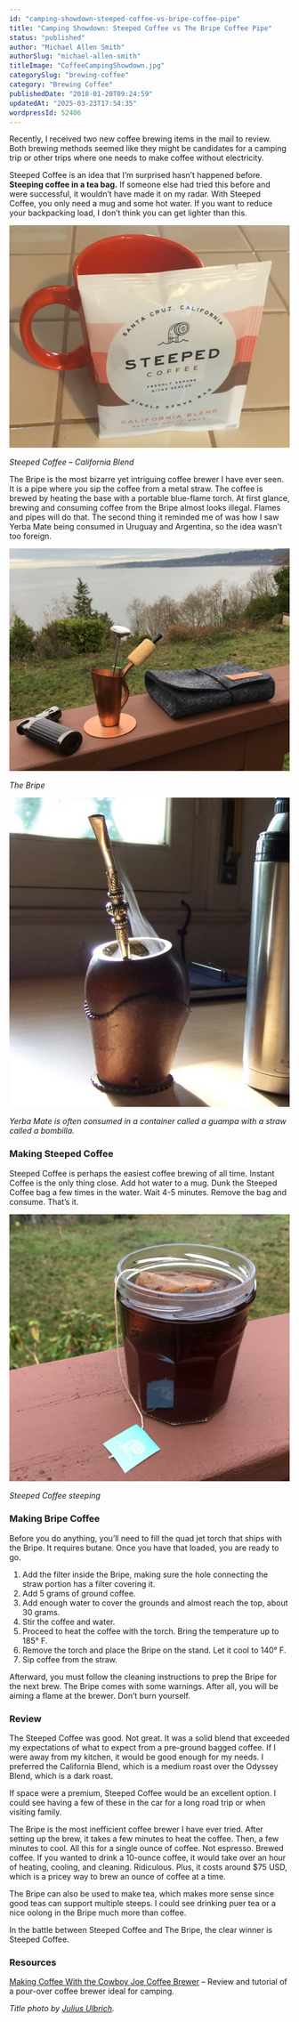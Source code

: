 ```yaml
---
id: "camping-showdown-steeped-coffee-vs-bripe-coffee-pipe"
title: "Camping Showdown: Steeped Coffee vs The Bripe Coffee Pipe"
status: "published"
author: "Michael Allen Smith"
authorSlug: "michael-allen-smith"
titleImage: "CoffeeCampingShowdown.jpg"
categorySlug: "brewing-coffee"
category: "Brewing Coffee"
publishedDate: "2018-01-20T09:24:59"
updatedAt: "2025-03-23T17:54:35"
wordpressId: 52406
---
```


Recently, I received two new coffee brewing items in the mail to review. Both brewing methods seemed like they might be candidates for a camping trip or other trips where one needs to make coffee without electricity.

Steeped Coffee is an idea that I’m surprised hasn’t happened before. **Steeping coffee in a tea bag.** If someone else had tried this before and were successful, it wouldn’t have made it on my radar. With Steeped Coffee, you only need a mug and some hot water. If you want to reduce your backpacking load, I don’t think you can get lighter than this.

![Steeped Coffee](steeped-coffee-medum.jpg)

*Steeped Coffee – California Blend*

The Bripe is the most bizarre yet intriguing coffee brewer I have ever seen. It is a pipe where you sip the coffee from a metal straw. The coffee is brewed by heating the base with a portable blue-flame torch. At first glance, brewing and consuming coffee from the Bripe almost looks illegal. Flames and pipes will do that. The second thing it reminded me of was how I saw Yerba Mate being consumed in Uruguay and Argentina, so the idea wasn’t too foreign.

![Bripe Coffee Brewer](bripe-setup.jpg)

*The Bripe*

![guampa y bombilla](yerba-mate-drinking.jpg)

*Yerba Mate is often consumed in a container called a guampa with a straw called a bombilla.*

### Making Steeped Coffee

Steeped Coffee is perhaps the easiest coffee brewing of all time. Instant Coffee is the only thing close. Add hot water to a mug. Dunk the Steeped Coffee bag a few times in the water. Wait 4-5 minutes. Remove the bag and consume. That’s it.

![Steeped Coffee Brewing](steeped-finished.jpg)

*Steeped Coffee steeping*

### Making Bripe Coffee

Before you do anything, you’ll need to fill the quad jet torch that ships with the Bripe. It requires butane. Once you have that loaded, you are ready to go.

1.  Add the filter inside the Bripe, making sure the hole connecting the straw portion has a filter covering it.
2.  Add 5 grams of ground coffee.
3.  Add enough water to cover the grounds and almost reach the top, about 30 grams.
4.  Stir the coffee and water.
5.  Proceed to heat the coffee with the torch. Bring the temperature up to 185° F.
6.  Remove the torch and place the Bripe on the stand. Let it cool to 140° F.
7.  Sip coffee from the straw.

Afterward, you must follow the cleaning instructions to prep the Bripe for the next brew. The Bripe comes with some warnings. After all, you will be aiming a flame at the brewer. Don’t burn yourself.

### Review

The Steeped Coffee was good. Not great. It was a solid blend that exceeded my expectations of what to expect from a pre-ground bagged coffee. If I were away from my kitchen, it would be good enough for my needs. I preferred the California Blend, which is a medium roast over the Odyssey Blend, which is a dark roast.

If space were a premium, Steeped Coffee would be an excellent option. I could see having a few of these in the car for a long road trip or when visiting family.

The Bripe is the most inefficient coffee brewer I have ever tried. After setting up the brew, it takes a few minutes to heat the coffee. Then, a few minutes to cool. All this for a single ounce of coffee. Not espresso. Brewed coffee. If you wanted to drink a 10-ounce coffee, it would take over an hour of heating, cooling, and cleaning. Ridiculous. Plus, it costs around $75 USD, which is a pricey way to brew an ounce of coffee at a time.

The Bripe can also be used to make tea, which makes more sense since good teas can support multiple steeps. I could see drinking puer tea or a nice oolong in the Bripe much more than coffee.

In the battle between Steeped Coffee and The Bripe, the clear winner is Steeped Coffee.

### Resources

[Making Coffee With the Cowboy Joe Coffee Brewer](/making-coffee-with-the-cowboy-joe-coffee-brewer/) – Review and tutorial of a pour-over coffee brewer ideal for camping.

*Title photo by [Julius Ulbrich](https://unsplash.com/@juliusulbrich).*
